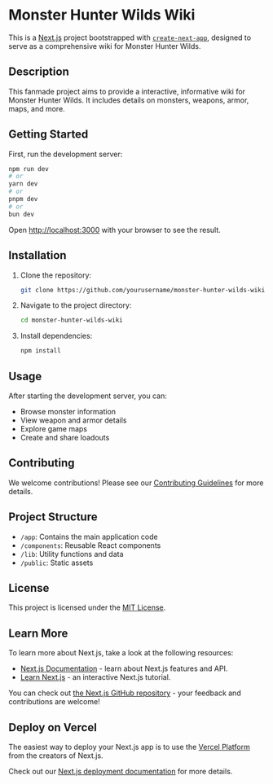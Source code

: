# Monster Hunter Wilds Wiki

This is a [Next.js](https://nextjs.org) project bootstrapped with [`create-next-app`](https://nextjs.org/docs/app/api-reference/cli/create-next-app), designed to serve as a comprehensive wiki for Monster Hunter Wilds.

## Description

This fanmade project aims to provide a interactive, informative wiki for Monster Hunter Wilds. It includes details on monsters, weapons, armor, maps, and more.

## Getting Started

First, run the development server:

```bash
npm run dev
# or
yarn dev
# or
pnpm dev
# or
bun dev
```

Open [http://localhost:3000](http://localhost:3000) with your browser to see the result.

## Installation

1. Clone the repository:
   ```bash
   git clone https://github.com/yourusername/monster-hunter-wilds-wiki.git
   ```
2. Navigate to the project directory:
   ```bash
   cd monster-hunter-wilds-wiki
   ```
3. Install dependencies:
   ```bash
   npm install
   ```

## Usage

After starting the development server, you can:

- Browse monster information
- View weapon and armor details
- Explore game maps
- Create and share loadouts

## Contributing

We welcome contributions! Please see our [Contributing Guidelines](CONTRIBUTING.md) for more details.

## Project Structure

- `/app`: Contains the main application code
- `/components`: Reusable React components
- `/lib`: Utility functions and data
- `/public`: Static assets

## License

This project is licensed under the [MIT License](LICENSE).

## Learn More

To learn more about Next.js, take a look at the following resources:

- [Next.js Documentation](https://nextjs.org/docs) - learn about Next.js features and API.
- [Learn Next.js](https://nextjs.org/learn) - an interactive Next.js tutorial.

You can check out [the Next.js GitHub repository](https://github.com/vercel/next.js) - your feedback and contributions are welcome!

## Deploy on Vercel

The easiest way to deploy your Next.js app is to use the [Vercel Platform](https://vercel.com/new?utm_medium=default-template&filter=next.js&utm_source=create-next-app&utm_campaign=create-next-app-readme) from the creators of Next.js.

Check out our [Next.js deployment documentation](https://nextjs.org/docs/app/building-your-application/deploying) for more details.
